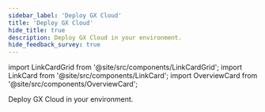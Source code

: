```yaml
---
sidebar_label: 'Deploy GX Cloud'
title: 'Deploy GX Cloud'
hide_title: true
description: Deploy GX Cloud in your environment.
hide_feedback_survey: true
---
```


import LinkCardGrid from '@site/src/components/LinkCardGrid';
import LinkCard from '@site/src/components/LinkCard';
import OverviewCard from '@site/src/components/OverviewCard';

<OverviewCard title={frontMatter.title}>
  Deploy GX Cloud in your environment.
</OverviewCard>

<LinkCardGrid>
  <LinkCard topIcon label="GX Cloud deployment patterns" description="Explore GX Cloud deployment patterns that fit your organization's needs." to="/cloud/deploy/deployment_patterns" icon="/img/workflow_icon.svg"/>

  <LinkCard topIcon label="Deploy the GX Agent" description="Deploy and enable the GX Agent for agent-based deployments." to="/cloud/deploy/deploy_gx_agent" icon="/img/connect_icon.svg"/>
</LinkCardGrid>